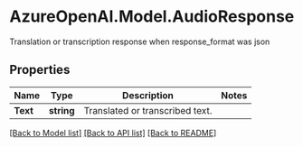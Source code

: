 # AzureOpenAI.Model.AudioResponse
Translation or transcription response when response_format was json

## Properties

Name | Type | Description | Notes
------------ | ------------- | ------------- | -------------
**Text** | **string** | Translated or transcribed text. | 

[[Back to Model list]](../README.md#documentation-for-models) [[Back to API list]](../README.md#documentation-for-api-endpoints) [[Back to README]](../README.md)


